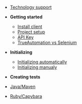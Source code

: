 
* [Technology support](technology-support.md)


* **Getting started**
  * [Install client](install-client.md)
  * [Project setup](project-setup.md)
  * [API Key](api-key.md)
  * [TrueAutomation vs Selenium](trueautomation-vs-selenium.md)


* **Initializing**
  * [Initializing automatically](initializing.md)
  * [Initializing manualy](initializing-manually.md)


* **Creating tests**
 * [Java/Maven](first-test-java.md)
 * [Ruby/Capybara](first-test-capybara.md)
